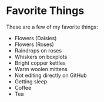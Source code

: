 # Favorite Things

These are a few of my favorite things:

- Flowers (Daisies)
- Flowers (Roses)
- Raindrops on roses
- Whiskers on boxplots
- Bright copper kettles
- Warm woolen mittens
- Not editing directly on GitHub
- Getting sleep
- Coffee
- Tea
